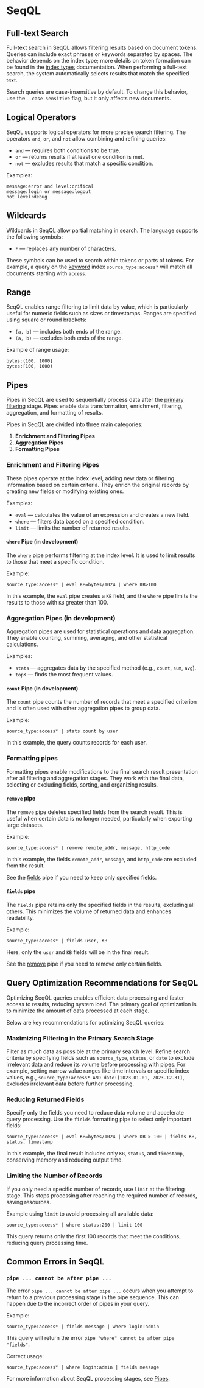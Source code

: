 # SeqQL

## Full-text Search

Full-text search in SeqQL allows filtering results based on document tokens. Queries can include exact phrases or
keywords separated by spaces. The behavior depends on the index type; more details on token formation can be found in
the [index types](docs/index.md) documentation. When performing a full-text search, the system automatically selects
results that match the specified text.

Search queries are case-insensitive by default.
To change this behavior, use the `--case-sensitive` flag, but it only affects new documents.

## Logical Operators

SeqQL supports logical operators for more precise search filtering. The operators `and`, `or`, and `not` allow combining
and refining queries:

- `and` — requires both conditions to be true.
- `or` — returns results if at least one condition is met.
- `not` — excludes results that match a specific condition.

Examples:

```seq-ql
message:error and level:critical
message:login or message:logout
not level:debug
```

## Wildcards

Wildcards in SeqQL allow partial matching in search. The language supports the following symbols:

- `*` — replaces any number of characters.

These symbols can be used to search within tokens or parts of tokens. For example, a query on
the [keyword](index.md#keyword) index `source_type:access*` will match all documents starting with `access`.

## Range

SeqQL enables range filtering to limit data by value, which is particularly useful for numeric fields such as sizes or
timestamps. Ranges are specified using square or round brackets:

- `[a, b]` — includes both ends of the range.
- `(a, b)` — excludes both ends of the range.

Example of range usage:

```seq-ql
bytes:(100, 1000]
bytes:[100, 1000)
```

## Pipes

Pipes in SeqQL are used to sequentially process data after the [primary filtering](#full-text-search) stage. Pipes
enable data transformation, enrichment, filtering, aggregation, and formatting of results.

Pipes in SeqQL are divided into three main categories:

1. **Enrichment and Filtering Pipes**
2. **Aggregation Pipes**
3. **Formatting Pipes**

### Enrichment and Filtering Pipes

These pipes operate at the index level, adding new data or filtering information based on certain criteria. They enrich
the original records by creating new fields or modifying existing ones.

Examples:

- `eval` — calculates the value of an expression and creates a new field.
- `where` — filters data based on a specified condition.
- `limit` — limits the number of returned results.

#### `where` Pipe (in development)

The `where` pipe performs filtering at the index level. It is used to limit results to those that meet a specific
condition.

Example:

```seq-ql
source_type:access* | eval KB=bytes/1024 | where KB>100
```

In this example, the `eval` pipe creates a `KB` field, and the `where` pipe limits the results to those with `KB`
greater than 100.

### Aggregation Pipes (in development)

Aggregation pipes are used for statistical operations and data aggregation. They enable counting, summing, averaging,
and other statistical calculations.

Examples:

- `stats` — aggregates data by the specified method (e.g., `count`, `sum`, `avg`).
- `topK` — finds the most frequent values.

#### `count` Pipe (in development)

The `count` pipe counts the number of records that meet a specified criterion and is often used with other aggregation
pipes to group data.

Example:

```seq-ql
source_type:access* | stats count by user
```

In this example, the query counts records for each user.

### Formatting pipes

Formatting pipes enable modifications to the final search result presentation after all filtering and aggregation
stages. They work with the final data, selecting or excluding fields, sorting, and organizing results.

#### `remove` pipe

The `remove` pipe deletes specified fields from the search result. This is useful when certain data is no longer needed,
particularly when exporting large datasets.

Example:

```seq-ql
source_type:access* | remove remote_addr, message, http_code
```

In this example, the fields `remote_addr`, `message`, and `http_code` are excluded from the result.

See the [fields](#fields-pipe) pipe if you need to keep only specified fields.

#### `fields` pipe

The `fields` pipe retains only the specified fields in the results, excluding all others. This minimizes the volume of
returned data and enhances readability.

Example:

```seq-ql
source_type:access* | fields user, KB
```

Here, only the `user` and `KB` fields will be in the final result.

See the [remove](#remove-pipe) pipe if you need to remove only certain fields.

## Query Optimization Recommendations for SeqQL

Optimizing SeqQL queries enables efficient data processing and faster access to results, reducing system load. The
primary goal of optimization is to minimize the amount of data processed at each stage.

Below are key recommendations for optimizing SeqQL queries:

### Maximizing Filtering in the Primary Search Stage

Filter as much data as possible at the primary search level. Refine search criteria by specifying fields such
as `source_type`, `status`, or `date` to exclude irrelevant data and reduce its volume before processing with pipes.
For example, setting narrow value ranges like time intervals or specific index values,
e.g., `source_type:access* AND date:[2023-01-01, 2023-12-31]`, excludes irrelevant data before further processing.

### Reducing Returned Fields

Specify only the fields you need to reduce data volume and accelerate query processing. Use the `fields` formatting pipe
to select only important fields:

```seq-ql
source_type:access* | eval KB=bytes/1024 | where KB > 100 | fields KB, status, timestamp
```

In this example, the final result includes only `KB`, `status`, and `timestamp`, conserving memory and reducing output
time.

### Limiting the Number of Records

If you only need a specific number of records, use `limit` at the filtering stage. This stops processing after reaching
the required number of records, saving resources.

Example using `limit` to avoid processing all available data:

```seq-ql
source_type:access* | where status:200 | limit 100
```

This query returns only the first 100 records that meet the conditions, reducing query processing time.

## Common Errors in SeqQL

### `pipe ... cannot be after pipe ...`

The error `pipe ... cannot be after pipe ...` occurs when you attempt to return to a previous processing stage in the
pipe sequence. This can happen due to the incorrect order of pipes in your query.

Example:

```seq-ql
source_type:access* | fields message | where login:admin
```

This query will return the error `pipe "where" cannot be after pipe "fields"`.

Correct usage:

```seq-ql
source_type:access* | where login:admin | fields message
```

For more information about SeqQL processing stages, see [Pipes](#pipes).

